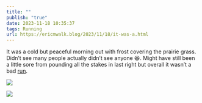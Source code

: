 ```yaml
---
title: ""
publish: "true"
date: 2023-11-18 10:35:37
tags: Running
url: https://ericmwalk.blog/2023/11/18/it-was-a.html
---
```


It was a cold but peaceful morning out with frost covering the prairie grass. Didn’t see many people actually didn’t see anyone 😆.  Might have still been a little sore from pounding all the stakes in last right but overall it wasn’t a bad [run](https://strava.com/activities/10239898433).

![](https://ericmwalk.blog/uploads/2023/07fc2a44-7653-47a1-b87c-da8dfd99e3d1.jpg)

![](https://ericmwalk.blog/uploads/2023/a95b9926-b2e7-400a-8da1-68afccb78a5d.jpg)